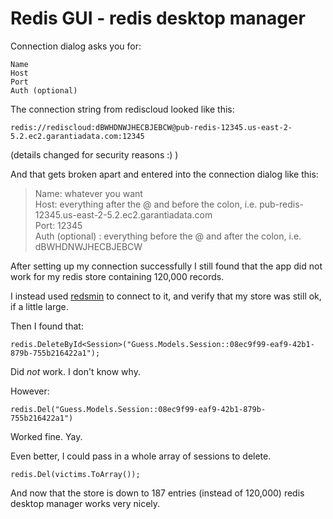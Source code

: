 ﻿# Redis GUI - redis desktop manager

Connection dialog asks you for:

    Name
    Host
    Port
    Auth (optional)

The connection string from rediscloud looked like this:

    redis://rediscloud:dBWHDNWJHECBJEBCW@pub-redis-12345.us-east-2-5.2.ec2.garantiadata.com:12345

(details changed for security reasons :) )

And that gets broken apart and entered into the connection dialog like this:

> Name: whatever you want<br />
> Host: everything after the @ and before the colon, i.e. pub-redis-12345.us-east-2-5.2.ec2.garantiadata.com<br />
> Port: 12345<br />
> Auth (optional) : everything before the @ and after the colon, i.e. dBWHDNWJHECBJEBCW

After setting up my connection successfully I still found that the app did not work for my redis store containing 120,000 records.

I instead used [redsmin](https://www.redsmin.com/) to connect to it, and verify that my store was still ok, if a little large.

Then I found that:

    redis.DeleteById<Session>("Guess.Models.Session::08ec9f99-eaf9-42b1-879b-755b216422a1");

Did *not* work. I don't know why.

However:

    redis.Del("Guess.Models.Session::08ec9f99-eaf9-42b1-879b-755b216422a1")

Worked fine. Yay.

Even better, I could pass in a whole array of sessions to delete.

    redis.Del(victims.ToArray());

And now that the store is down to 187 entries (instead of 120,000) redis desktop manager works very nicely.

